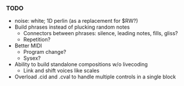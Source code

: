 ### TODO

* noise: white; 1D perlin (as a replacement for $RW?)
* Build phrases instead of plucking random notes
  * Connectors between phrases: silence, leading notes, fills, gliss?
  * Repetition?
* Better MIDI
  * Program change?
  * Sysex?
* Ability to build standalone compositions w/o livecoding
  * Link and shift voices like scales
* Overload .cid and .cval to handle multiple controls in a single block


